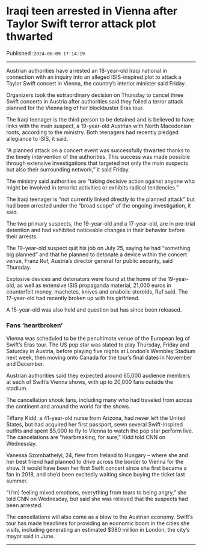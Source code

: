 # Iraqi teen arrested in Vienna after Taylor Swift terror attack plot thwarted

Published :`2024-08-09 17:14:19`

---

Austrian authorities have arrested an 18-year-old Iraqi national in connection with an inquiry into an alleged ISIS-inspired plot to attack a Taylor Swift concert in Vienna, the country’s interior minister said Friday.

Organizers took the extraordinary decision on Thursday to cancel three Swift concerts in Austria after authorities said they foiled a terror attack planned for the Vienna leg of her blockbuster Eras tour.

The Iraqi teenager is the third person to be detained and is believed to have links with the main suspect, a 19-year-old Austrian with North Macedonian roots, according to the ministry. Both teenagers had recently pledged allegiance to ISIS, it said.

“A planned attack on a concert event was successfully thwarted thanks to the timely intervention of the authorities. This success was made possible through extensive investigations that targeted not only the main suspects but also their surrounding network,” it said Friday.

The ministry said authorities are “taking decisive action against anyone who might be involved in terrorist activities or exhibits radical tendencies.”

The Iraqi teenager is “not currently linked directly to the planned attack” but had been arrested under the “broad scope” of the ongoing investigation, it said.

The two primary suspects, the 19-year-old and a 17-year-old, are in pre-trial detention and had exhibited noticeable changes in their behavior before their arrests.

The 19-year-old suspect quit his job on July 25, saying he had “something big planned” and that he planned to detonate a device within the concert venue, Franz Ruf, Austria’s director general for public security, said Thursday.

Explosive devices and detonators were found at the home of the 19-year-old, as well as extensive ISIS propaganda material, 21,000 euros in counterfeit money, machetes, knives and anabolic steroids, Ruf said. The 17-year-old had recently broken up with his girlfriend.

A 15-year-old was also held and question but has since been released.

### Fans ‘heartbroken’

Vienna was scheduled to be the penultimate venue of the European leg of Swift’s Eras tour. The US pop star was slated to play Thursday, Friday and Saturday in Austria, before playing five nights at London’s Wembley Stadium next week, then moving onto Canada for the tour’s final dates in November and December.

Austrian authorities said they expected around 65,000 audience members at each of Swift’s Vienna shows, with up to 20,000 fans outside the stadium.

The cancellation shook fans, including many who had traveled from across the continent and around the world for the shows.

Tiffany Kidd, a 41-year-old nurse from Arizona, had never left the United States, but had acquired her first passport, sewn several Swift-inspired outfits and spent $5,000 to fly to Vienna to watch the pop star perform live. The cancelations are “hearbreaking, for sure,” Kidd told CNN on Wednesday.

Vanessa Szombathelyi, 24, flew from Ireland to Hungary – where she and her best friend had planned to drive across the border to Vienna for the show. It would have been her first Swift concert since she first became a fan in 2018, and she’d been excitedly waiting since buying the ticket last summer.

“(I’m) feeling mixed emotions, everything from tears to being angry,” she told CNN on Wednesday, but said she was relieved that the suspects had been arrested.

The cancellations will also come as a blow to the Austrian economy. Swift’s tour has made headlines for providing an economic boom in the cities she visits, including generating an estimated $380 million in London, the city’s mayor said in June.

---

